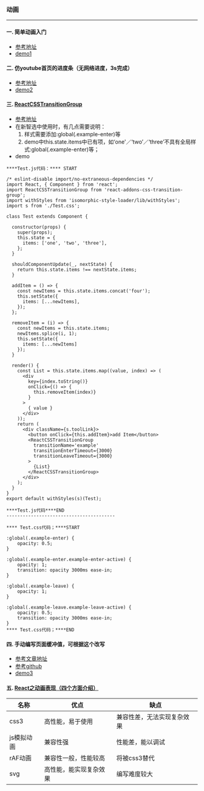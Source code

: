 ### 动画
---------
#### 一. 简单动画入门
+ [参考地址](http://www.cnblogs.com/Wayou/p/first_glance_at_the_css3_animation.html)
+ [demo1](https://github.com/baishengmei/webnote/tree/master/%E5%8A%A8%E7%94%BB%E5%88%9D%E8%AF%86_%E4%BB%A3%E7%A0%81/demo1)

#### 二. 仿youtube首页的进度条（无网络进度，3s完成）
+ [参考地址](http://www.cnblogs.com/Wayou/p/youtube_red_laser_bar.html)
+ [demo2](https://github.com/baishengmei/webnote/tree/master/%E5%8A%A8%E7%94%BB%E5%88%9D%E8%AF%86_%E4%BB%A3%E7%A0%81/demo2)

#### 三. [ReactCSSTransitionGroup](https://www.cnblogs.com/QxQstar/p/6031559.html)
+ [参考地址](https://www.cnblogs.com/QxQstar/p/6031559.html)
+ 在新智选中使用时，有几点需要说明：
	1. 样式需要添加:global(.example-enter)等
	2. demo中this.state.items中已有项，如‘one'／‘two’／‘three’不具有全局样式:global(.example-enter)等；
+ demo

```
****Test.js代码：**** START

/* eslint-disable import/no-extraneous-dependencies */
import React, { Component } from 'react';
import ReactCSSTransitionGroup from 'react-addons-css-transition-group';
import withStyles from 'isomorphic-style-loader/lib/withStyles';
import s from './Test.css';

class Test extends Component {

  constructor(props) {
    super(props);
    this.state = {
      items: ['one', 'two', 'three'],
    };
  }

  shouldComponentUpdate(_, nextState) {
    return this.state.items !== nextState.items;
  }

  addItem = () => {
    const newItems = this.state.items.concat('four');
    this.setState({
      items: [...newItems],
    });
  };

  removeItem = (i) => {
    const newItems = this.state.items;
    newItems.splice(i, 1);
    this.setState({
      items: [...newItems]
    });
  }

  render() {
    const List = this.state.items.map((value, index) => (
      <div
        key={index.toString()}
        onClick={() => {
          this.removeItem(index)}
        }
      >
        { value }
      </div>
    ));
    return (
      <div className={s.toolLink}>
        <button onClick={this.addItem}>add Item</button>
        <ReactCSSTransitionGroup
          transitionName='example'
          transitionEnterTimeout={3000}
          transitionLeaveTimeout={3000}
        >
          {List}
        </ReactCSSTransitionGroup>
      </div>
    );
  }
}
export default withStyles(s)(Test);

****Test.js代码****END
----------------------------------------

**** Test.css代码；****START

:global(.example-enter) {
    opacity: 0.5;
}

:global(.example-enter.example-enter-active) {
    opacity: 1;
    transition: opacity 3000ms ease-in;
}

:global(.example-leave) {
    opacity: 1;
}

:global(.example-leave.example-leave-active) {
    opacity: 0.5;
    transition: opacity 3000ms ease-in;
}
**** Test.css代码；****END
```

#### 四. 手动编写页面缓冲值，可根据这个改写
+ [参考文章地址](https://www.cnblogs.com/likar/p/6247951.html)
+ [参考github](https://github.com/jack-Lo/ez-progress)
+ [demo3](https://github.com/baishengmei/webnote/tree/master/%E5%8A%A8%E7%94%BB%E5%88%9D%E8%AF%86_%E4%BB%A3%E7%A0%81/demo3)

#### 五. [React之动画表现（四个方面介绍）](http://blog.csdn.net/DeepLies/article/details/52672303?locationNum=2)
|名称 |  优点 |  缺点|
|------|------|-----|
|css3| 高性能，易于使用|兼容性差，无法实现复杂效果|
|js模拟动画|兼容性强|性能差，能以调试|
|rAF动画|兼容性一般，性能较高|将被css3替代|
|svg|高性能，能实现复杂效果|编写难度较大|
